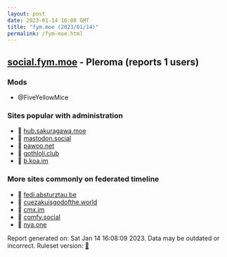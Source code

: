 ```yaml
---
layout: post
date: 2023-01-14 16:08 GMT
title: "fym.moe (2023/01/14)"
permalink: /fym-moe.html
---
```


## [social.fym.moe](https://social.fym.moe) - Pleroma (reports 1 users)

### Mods
 * @FiveYellowMice

### Sites popular with administration

* 🐘 [hub.sakuragawa.moe](/hub-sakuragawa-moe.html)
* 🐘 [mastodon.social](/mastodon-social.html)
* 🐘 [pawoo.net](/pawoo-net.html)
* 🐘 [gothloli.club](/gothloli-club.html)
* 🐘 [b.koa.im](/b-koa-im.html)

### More sites commonly on federated timeline

* 🐘 [fedi.absturztau.be](/fedi-absturztau-be.html)
* 🐘 [cuezakuisgodofthe.world](/cuezakuisgodofthe-world.html)
* 🐘 [cmx.im](/cmx-im.html)
* 🐘 [comfy.social](/comfy-social.html)
* 🐘 [nya.one](/nya-one.html)

Report generated on: Sat Jan 14 16:08:09 2023. Data may be outdated or incorrect.
Ruleset version: [🧁](/version-cupcake)
